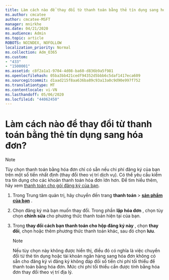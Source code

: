 ```yaml
---
title: Làm cách nào để thay đổi từ thanh toán bằng thẻ tín dụng sang hóa đơn?
ms.author: cmcatee
author: cmcatee-MSFT
manager: mnirkhe
ms.date: 04/21/2020
ms.audience: Admin
ms.topic: article
ROBOTS: NOINDEX, NOFOLLOW
localization_priority: Normal
ms.collection: Adm_O365
ms.custom:
- "433"
- "1500001"
ms.assetid: c8f2a1a1-9704-4d08-ba60-d836b9a5f981
ms.openlocfilehash: 05ba3bb421cedf94352d5bbb6c5daf1417eca609
ms.sourcegitcommit: d1aad215f8aa636ba89c93a13a0c9d90e997f752
ms.translationtype: MT
ms.contentlocale: vi-VN
ms.lasthandoff: 05/06/2020
ms.locfileid: "44062450"
---
```

# <a name="how-do-i-change-from-credit-card-payments-to-invoice"></a>Làm cách nào để thay đổi từ thanh toán bằng thẻ tín dụng sang hóa đơn?

> [!NOTE]
> Tùy chọn thanh toán bằng hóa đơn chỉ có sẵn nếu chi phí đăng ký của bạn trên một số tiền nhất định (thay đổi theo vị trí dịch vụ). Có thể yêu cầu kiểm tra tín dụng cho các khoản thanh toán hóa đơn lớn hơn. Để tìm hiểu thêm, hãy xem [thanh toán cho gói đăng ký của bạn](https://docs.microsoft.com/office365/admin/subscriptions-and-billing/pay-for-your-subscription).
  
1. Trong Trung tâm quản trị, hãy chuyển đến trang **thanh toán** \> **[sản phẩm của bạn](https://go.microsoft.com/fwlink/p/?linkid=842054)** .

2. Chọn đăng ký mà bạn muốn thay đổi. Trong phần **lập hóa đơn** , chọn tùy chọn **chỉnh sửa** cho phương thức thanh toán hiện tại của bạn.

3. Trong **thay đổi cách bạn thanh toán cho hộp đăng ký này** , chọn **thay đổi**, chọn hoặc thêm phương thức thanh toán khác, sau đó chọn **lưu**.

   > [!NOTE]
   > Nếu tùy chọn này không được hiển thị, điều đó có nghĩa là việc chuyển đổi từ thẻ tín dụng hoặc tài khoản ngân hàng sang hóa đơn không có sẵn cho đăng ký vì đăng ký không đáp đối số tiền chi phí tối thiểu để thanh toán bằng hóa đơn. Mức chi phí tối thiểu cần được tính bằng hóa đơn thay đổi theo vị trí địa lý.
  
